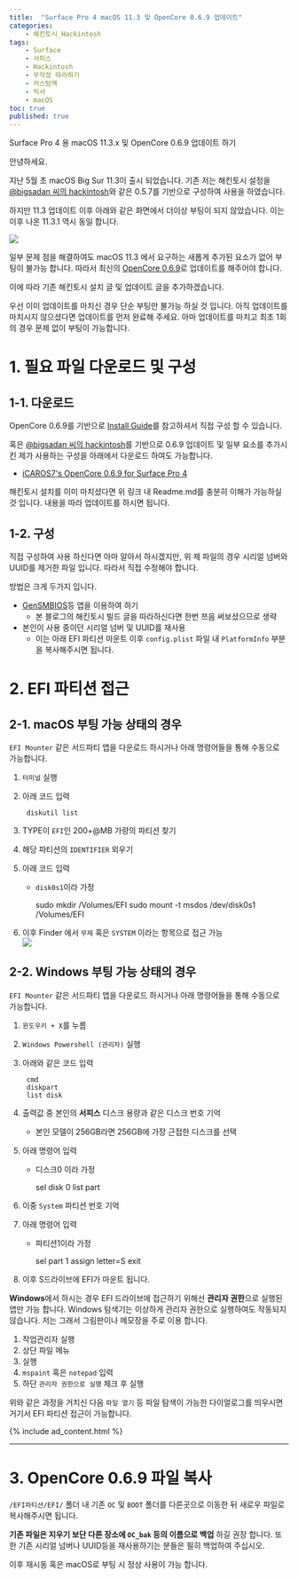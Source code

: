 ```yaml
---
title:  "Surface Pro 4 macOS 11.3 및 OpenCore 0.6.9 업데이트"
categories:
    - 해킨토시_Hackintosh
tags:
    - Surface
    - 서피스
    - Hackintosh
    - 무작정 따라하기
    - 커스텀맥
    - 빅서
    - macOS
toc: true
published: true
---
```

Surface Pro 4 용 macOS 11.3.x 및 OpenCore 0.6.9 업데이트 하기

안녕하세요.

지난 5월 초 macOS Big Sur 11.3이 출시 되었습니다. 기존 저는 해킨토시 설정을 [@bigsadan 씨의 hackintosh](https://github.com/bigsadan/surface-pro-4-hackintosh)와 같은 0.5.7를 기반으로 구성하여 사용을 하였습니다.

하지만 11.3 업데이트 이후 아래와 같은 화면에서 더이상 부팅이 되지 않았습니다. 이는 이후 나온 11.3.1 역시 동일 합니다.

![](/assets/2021-05-17-SP4-OpenCore-0.6.9/1.jpg)

일부 문제 점을 해결하여도 macOS 11.3 에서 요구하는 새롭게 추가된 요소가 없어 부팅이 불가능 합니다. 따라서 최신의 [OpenCore 0.6.9](https://github.com/acidanthera/OpenCorePkg/releases/0.6.9)로 업데이트를 해주어야 합니다.

이에 따라 기존 해킨토시 설치 글 및 업데이트 글을 추가하겠습니다.

우선 이미 업데이트를 마치신 경우 단순 부팅만 불가능 하실 것 입니다. 아직 업데이트를 마치시지 않으셨다면 업데이트를 먼저 완료해 주세요. 아마 업데이트를 마치고 최초 1회의 경우 문제 없이 부팅이 가능합니다.

# 1. 필요 파일 다운로드 및 구성
## 1-1. 다운로드
OpenCore 0.6.9를 기반으로 [Install Guide](https://dortania.github.io/OpenCore-Install-Guide/installer-guide/opencore-efi.html)를 참고하셔서 직접 구성 할 수 있습니다.

혹은 [@bigsadan 씨의 hackintosh](https://github.com/bigsadan/surface-pro-4-hackintosh)를 기반으로 0.6.9 업데이트 및 일부 요소를 추가시킨 제가 사용하는 구성을 아래에서 다운로드 하여도 가능합니다.

- [iCAROS7's OpenCore 0.6.9 for Surface Pro 4](https://github.com/icaros7/OpenCore_Surface_Pro_4)

해킨토시 설치를 이미 마치셨다면 위 링크 내 Readme.md를 충분히 이해가 가능하실 것 입니다. 내용을 따라 업데이트를 하시면 됩니다.

## 1-2. 구성
직접 구성하여 사용 하신다면 아마 알아서 하시겠지만, 위 제 파일의 경우 시리얼 넘버와 UUID를 제거한 파일 입니다. 따라서 직접 수정해야 합니다.

방법은 크게 두가지 입니다.

- [GenSMBIOS](https://github.com/corpnewt/GenSMBIOS)등 앱을 이용하여 하기
    - 본 블로그의 해킨토시 빌드 글을 따라하신다면 한번 쯔음 써보셨으므로 생략
- 본인이 사용 중이던 시리얼 넘버 및 UUID를 재사용
    - 이는 아래 EFI 파티션 마운트 이후 `config.plist` 파일 내 `PlatformInfo` 부분을 복사해주시면 됩니다.

# 2. EFI 파티션 접근
## 2-1. macOS 부팅 가능 상태의 경우
`EFI Mounter` 같은 서드파티 앱을 다운로드 하시거나 아래 명령어들을 통해 수동으로 가능합니다.

1. `터미널` 실행
2. 아래 코드 입력

        diskutil list
3. TYPE이 `EFI`인 200+@MB 가량의 파티션 찾기
4. 해당 파티션의 `IDENTIFIER` 외우기
5. 아래 코드 입력
    - `disk0s1`이라 가정

        sudo mkdir /Volumes/EFI
        sudo mount -t msdos /dev/disk0s1 /Volumes/EFI
6. 이후 Finder 에서 `무제` 혹은 `SYSTEM` 이라는 항목으로 접근 가능   
![](assets/2021-03-29-Surface-Pro-4-Hackintosh/4.png)

## 2-2. Windows 부팅 가능 상태의 경우
`EFI Mounter` 같은 서드파티 앱을 다운로드 하시거나 아래 명령어들을 통해 수동으로 가능합니다.

1. `윈도우키 + X`를 누름
2. `Windows Powershell (관리자)` 실행
3. 아래와 같은 코드 입력

        cmd
        diskpart
        list disk
4. 출력값 중 본인의 **서피스** 디스크 용량과 같은 디스크 번호 기억
    - 본인 모델이 256GB라면 256GB에 가장 근접한 디스크를 선택
5. 아래 명령어 입력
    - 디스크0 이라 가정

        sel disk 0
        list part
6. 이중 `System` 파티션 번호 기억
7. 아래 명령어 입력
    - 파티션1이라 가정

        sel part 1
        assign letter=S
        exit
8. 이후 S드라이브에 EFI가 마운트 됩니다.

**Windows**에서 하시는 경우 EFI 드라이브에 접근하기 위해선 **관리자 권한**으로 실행된 앱만 가능 합니다. Windows 탐색기는 이상하게 관리자 권한으로 실행하여도 작동되지 않습니다. 저는 그래서 그림판이나 메모장을 주로 이용 합니다. 

1. 작업관리자 실행
2. 상단 파일 메뉴
3. 실행
4. `mspaint` 혹은 `notepad` 입력
5. 하단 `관리자 권한으로 실행` 체크 후 실행

위와 같은 과정을 거치신 다음 `파일 열기` 등 파일 탐색이 가능한 다이얼로그를 띄우시면 거기서 EFI 파티션 접근이 가능합니다.

{% include ad_content.html %}

<hr>

# 3. OpenCore 0.6.9 파일 복사
`/EFI파티션/EFI/` 폴더 내 기존 `OC` 및 `BOOT` 폴더를 다른곳으로 이동한 뒤 새로우 파일로 복사해주시면 됩니다.

**기존 파일은 지우기 보단 다른 장소에 `OC_bak` 등의 이름으로 백업** 하길 권장 합니다. 또한 기존 시리얼 넘버나 UUID등을 재사용하기는 분들은 필히 백업하여 주십시오.

이후 재시동 혹은 macOS로 부팅 시 정상 사용이 가능 합니다.
